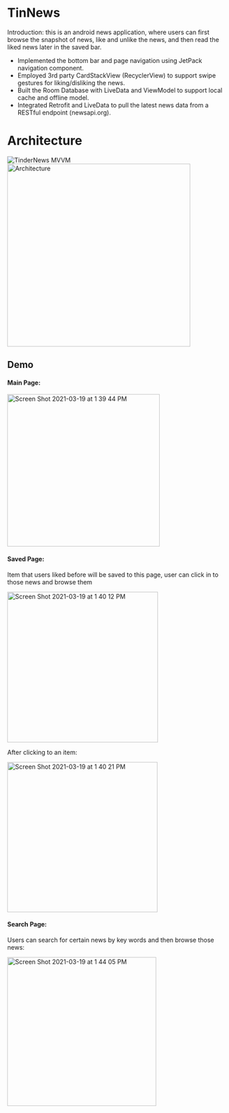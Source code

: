# TinNews
Introduction: this is an android news application, where users can first browse the snapshot of news, like and unlike the news, and then read the liked news later in the saved bar.

- Implemented the bottom bar and page navigation using JetPack navigation component.
- Employed 3rd party CardStackView (RecyclerView) to support swipe gestures for liking/disliking the news. 
- Built the Room Database with LiveData and ViewModel to support local cache and offline model.
- Integrated Retrofit and LiveData to pull the latest news data from a RESTful endpoint (newsapi.org).

# Architecture
![TinderNews MVVM](https://github.com/user-attachments/assets/4b1608b9-f90f-4ba7-8913-efb653bcb7ca)
<img width="419" alt="Architecture" src="https://github.com/user-attachments/assets/eaf233ee-ca65-4b53-9033-f1478b888184">


## Demo

#### Main Page:

<img width="349" alt="Screen Shot 2021-03-19 at 1 39 44 PM" src="https://user-images.githubusercontent.com/54367563/111828368-2ff75e00-88b9-11eb-88d7-75afc6ec56a3.png">


#### Saved Page:

Item that users liked before will be saved to this page, user can click in to those news and browse them

<img width="345" alt="Screen Shot 2021-03-19 at 1 40 12 PM" src="https://user-images.githubusercontent.com/54367563/111828407-40a7d400-88b9-11eb-8c62-92bd14666c56.png">

After clicking to an item:

<img width="344" alt="Screen Shot 2021-03-19 at 1 40 21 PM" src="https://user-images.githubusercontent.com/54367563/111828469-5917ee80-88b9-11eb-9314-5ff428f5e112.png">


#### Search Page:

Users can search for certain news by key words and then browse those news:

<img width="341" alt="Screen Shot 2021-03-19 at 1 44 05 PM" src="https://user-images.githubusercontent.com/54367563/111828514-6af99180-88b9-11eb-8d36-cca275c5ab4f.png">

